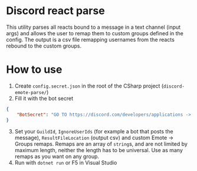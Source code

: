 ﻿# Discord react parse
This utility parses all reacts bound to a message in a text channel (input args) and allows the user to remap them to custom groups defined in the config. The output is a csv file remapping usernames from the reacts rebound to the custom groups.

# How to use
1. Create `config.secret.json` in the root of the CSharp project (`discord-emote-parse/`)
2. Fill it with the bot secret
```json
{
    "BotSecret": "GO TO https://discord.com/developers/applications -> Your App -> Bot -> Click to Reveal Token. Paste here"
}
```
3. Set your `GuildId`, `IgnoreUserIds` (for example a bot that posts the message), `ResultFileLocation` (output csv) and custom Emote -> Groups remaps. Remaps are an array of `string`s, and are not limited by maximum length, neither the length has to be universal. Use as many remaps as you want on any group.
4. Run with `dotnet run` or F5 in Visual Studio
